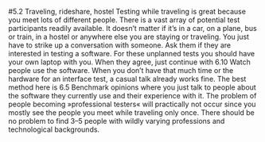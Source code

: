 #5.2 Traveling, rideshare, hostel
Testing while traveling is great because you meet lots of different people. There is a vast array of potential test participants readily available. It doesn’t matter if it’s in a car, on a plane, bus or train, in a hostel or anywhere else you are staying or traveling. 
You just have to strike up a conversation with someone. Ask them if they are interested in testing a software. For these unplanned tests you should have your own laptop with you. When they agree, just continue with 6.10 Watch people use the software. 
When you don’t have that much time or the hardware for an interface test, a casual talk already works fine. The best method here is 6.5 Benchmark opinions where you just talk to people about the software they currently use and their experience with it. 
The problem of people becoming »professional testers« will practically not occur since you mostly see the people you meet while traveling only once. There should be no problem to find 3–5 people with wildly varying professions and technological backgrounds. 

